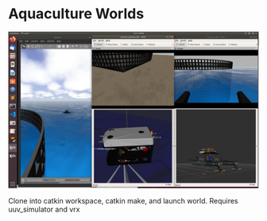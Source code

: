 # Aquaculture Worlds

![Floating by cage](FloatingByCage.png)



Clone into catkin workspace, catkin make, and launch world. Requires uuv_simulator and vrx

